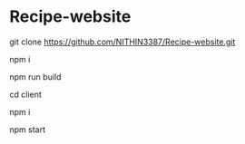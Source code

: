 ﻿# Recipe-website
git clone https://github.com/NITHIN3387/Recipe-website.git

npm i

npm run build

cd client

npm i

npm start
